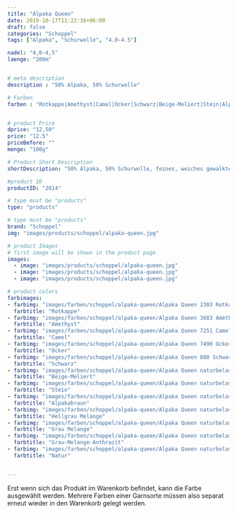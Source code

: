 ```yaml
---
title: "Alpaka Queen"
date: 2019-10-17T11:22:16+06:00
draft: false
categories: "Schoppel"
tags: ["Alpaka", "Schurwolle", "4.0-4.5"]

nadel: "4,0-4,5" 
laenge: "200m"	


# meta description
description : "50% Alpaka, 50% Schurwolle"

# Farben
farben : "Rotkappe|Amethyst|Camel|Ocker|Schwarz|Beige-Meliert|Stein|Alpakabraun|Hellgrau Melange|Grau Melange|Grau-Melange-Anthrazit|Natur"


# product Price
dprice: "12,50"
price: "12.5"
priceBefore: ""
menge: "100g"

# Product Short Description
shortDescription: "50% Alpaka, 50% Schurwolle, feines, weiches gewalktes Garn für Herbst und Winter "

#product ID
productID: "2014"

# type must be "products"
type: "products"

# type must be "products"
brand: "Schoppel"
img: "images/products/schoppel/alpaka-queen.jpg"   

# product Images
# first image will be shown in the product page
images:
  - image: "images/products/schoppel/alpaka-queen.jpg"
  - image: "images/products/schoppel/alpaka-queen.jpg"
  - image: "images/products/schoppel/alpaka-queen.jpg"

# product colors
farbimages:
- farbimg: "images/farben/schoppel/alpaka-queen/Alpaka Queen 2303 Rotkappe.jpg"
  farbtitle: "Rotkappe"
- farbimg: "images/farben/schoppel/alpaka-queen/Alpaka Queen 3683 Amethyst.jpg"
  farbtitle: "Amethyst"
- farbimg: "images/farben/schoppel/alpaka-queen/Alpaka Queen 7251 Camel.jpg"
  farbtitle: "Camel"
- farbimg: "images/farben/schoppel/alpaka-queen/Alpaka Queen 7490 Ocker.jpg"
  farbtitle: "Ocker"
- farbimg: "images/farben/schoppel/alpaka-queen/Alpaka Queen 880 Schwarz.jpg"
  farbtitle: "Schwarz"
- farbimg: "images/farben/schoppel/alpaka-queen/Alpaka Queen naturbelassen 7130 Beige-Meliert.jpg"
  farbtitle: "Beige-Meliert"
- farbimg: "images/farben/schoppel/alpaka-queen/Alpaka Queen naturbelassen 7233 Stein.jpg"
  farbtitle: "Stein"
- farbimg: "images/farben/schoppel/alpaka-queen/Alpaka Queen naturbelassen 7873 Alpakabraun.jpg"
  farbtitle: "Alpakabraun"
- farbimg: "images/farben/schoppel/alpaka-queen/Alpaka Queen naturbelassen 9220m Hellgrau Melange.jpg"
  farbtitle: "Hellgrau Melange"
- farbimg: "images/farben/schoppel/alpaka-queen/Alpaka Queen naturbelassen 9680 Grau Melange.jpg"
  farbtitle: "Grau Melange" 
- farbimg: "images/farben/schoppel/alpaka-queen/Alpaka Queen naturbelassen 9755 Grau-Melange-Anthrazit.jpg"
  farbtitle: "Grau-Melange-Anthrazit"
- farbimg: "images/farben/schoppel/alpaka-queen/Alpaka Queen naturbelassen 980 Natur.jpg"
  farbtitle: "Natur"


---
```


Erst wenn sich das Produkt im Warenkorb befindet, kann die Farbe ausgewählt werden.
Mehrere Farben einer Garnsorte müssen also separat erneut wieder in den Warenkorb gelegt werden.
